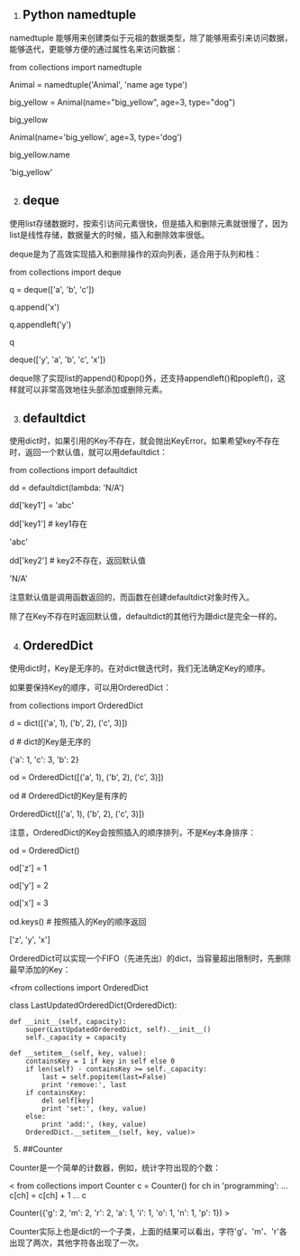 1. ## Python namedtuple 


namedtuple 能够用来创建类似于元祖的数据类型，除了能够用索引来访问数据，能够迭代，更能够方便的通过属性名来访问数据：

from collections import namedtuple

Animal = namedtuple('Animal', 'name age type')

big_yellow = Animal(name="big_yellow", age=3, type="dog")

big_yellow

Animal(name='big_yellow', age=3, type='dog')

big_yellow.name

'big_yellow'


2. ## deque

使用list存储数据时，按索引访问元素很快，但是插入和删除元素就很慢了，因为list是线性存储，数据量大的时候，插入和删除效率很低。

deque是为了高效实现插入和删除操作的双向列表，适合用于队列和栈：

from collections import deque

q = deque(['a', 'b', 'c'])

q.append('x')

q.appendleft('y')

q

deque(['y', 'a', 'b', 'c', 'x'])

deque除了实现list的append()和pop()外，还支持appendleft()和popleft()，这样就可以非常高效地往头部添加或删除元素。

3. ## defaultdict

使用dict时，如果引用的Key不存在，就会抛出KeyError。如果希望key不存在时，返回一个默认值，就可以用defaultdict：

from collections import defaultdict

dd = defaultdict(lambda: 'N/A')

dd['key1'] = 'abc'

dd['key1'] # key1存在

'abc'

dd['key2'] # key2不存在，返回默认值

'N/A'

注意默认值是调用函数返回的，而函数在创建defaultdict对象时传入。

除了在Key不存在时返回默认值，defaultdict的其他行为跟dict是完全一样的。

4. ## OrderedDict

使用dict时，Key是无序的。在对dict做迭代时，我们无法确定Key的顺序。

如果要保持Key的顺序，可以用OrderedDict：

from collections import OrderedDict

d = dict([('a', 1), ('b', 2), ('c', 3)])

d # dict的Key是无序的

{'a': 1, 'c': 3, 'b': 2}

od = OrderedDict([('a', 1), ('b', 2), ('c', 3)])

od # OrderedDict的Key是有序的

OrderedDict([('a', 1), ('b', 2), ('c', 3)])

注意，OrderedDict的Key会按照插入的顺序排列，不是Key本身排序：

od = OrderedDict()

od['z'] = 1

od['y'] = 2

od['x'] = 3

od.keys() # 按照插入的Key的顺序返回

['z', 'y', 'x']

OrderedDict可以实现一个FIFO（先进先出）的dict，当容量超出限制时，先删除最早添加的Key：

<from collections import OrderedDict

class LastUpdatedOrderedDict(OrderedDict):

    def __init__(self, capacity):
        super(LastUpdatedOrderedDict, self).__init__()
        self._capacity = capacity

    def __setitem__(self, key, value):
        containsKey = 1 if key in self else 0
        if len(self) - containsKey >= self._capacity:
            last = self.popitem(last=False)
            print 'remove:', last
        if containsKey:
            del self[key]
            print 'set:', (key, value)
        else:
            print 'add:', (key, value)
        OrderedDict.__setitem__(self, key, value)>

5. ##Counter

Counter是一个简单的计数器，例如，统计字符出现的个数：

< from collections import Counter
c = Counter()
for ch in 'programming':
...     c[ch] = c[ch] + 1
...
c

Counter({'g': 2, 'm': 2, 'r': 2, 'a': 1, 'i': 1, 'o': 1, 'n': 1, 'p': 1}) >

Counter实际上也是dict的一个子类，上面的结果可以看出，字符'g'、'm'、'r'各出现了两次，其他字符各出现了一次。


